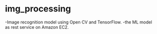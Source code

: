 # img_processing

-Image recognition model using Open CV and TensorFlow.
-the ML model as rest service on Amazon EC2.
